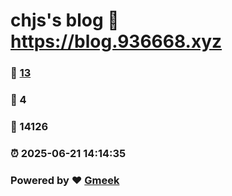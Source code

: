 # chjs's blog :link: https://blog.936668.xyz 
### :page_facing_up: [13](https://blog.936668.xyz/tag.html) 
### :speech_balloon: 4 
### :hibiscus: 14126 
### :alarm_clock: 2025-06-21 14:14:35 
### Powered by :heart: [Gmeek](https://github.com/Meekdai/Gmeek)
